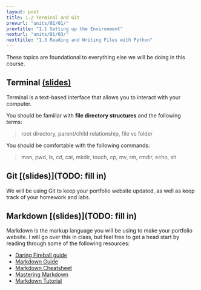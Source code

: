 ```yaml
---
layout: post
title: 1.2 Terminal and Git
prevurl: "units/01/01/"
prevtitle: "1.1 Setting up the Environment"
nexturl: "units/01/03/"
nexttitle: "1.3 Reading and Writing Files with Python"
---
```

These topics are foundational to everything else we will be doing in this course.

## Terminal [(slides)](https://docs.google.com/presentation/d/1BPYoFd7H3KoPspI3g46gtgqptdY8SAHnpiMBcv91Ye4/)
Terminal is a text-based interface that allows you to interact with your computer.

You should be familiar with **file directory structures** and the following terms:
> root directory, parent/child relationship, file vs folder

You should be comfortable with the following commands:

> man, pwd, ls, cd, cat, mkdir, touch, cp, mv, rm, rmdir, echo, sh

## Git [(slides)](TODO: fill in)
We will be using Git to keep your portfolio website updated, as well as keep track of your homework and labs.

## Markdown [(slides)](TODO: fill in)
Markdown is the markup language you will be using to make your portfolio website. I will go over this in class, but feel free to get a head start by reading through some of the following resources:

  - [Daring Fireball guide](https://daringfireball.net/projects/markdown/syntax)
  - [Markdown Guide](https://www.markdownguide.org/)
  - [Markdown Cheatsheet](https://github.com/adam-p/markdown-here/wiki/Markdown-Cheatsheet)
  - [Mastering Markdown](https://guides.github.com/features/mastering-markdown/)
  - [Markdown Tutorial](https://commonmark.org/help/)